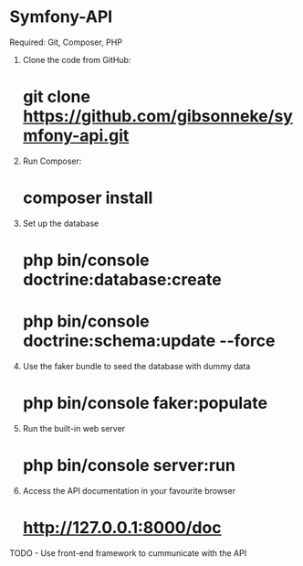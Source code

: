 # Symfony-API
Required: Git, Composer, PHP

1. Clone the code from GitHub:

    # git clone https://github.com/gibsonneke/symfony-api.git

2. Run Composer:

    # composer install

3. Set up the database

    #  php bin/console doctrine:database:create
	#  php bin/console doctrine:schema:update --force
	
4. Use the faker bundle to seed the database with dummy data

	#  php bin/console faker:populate
	
5. Run the built-in web server

	#  php bin/console server:run
	
6. Access the API documentation in your favourite browser

	#  http://127.0.0.1:8000/doc
	
TODO 
	- Use front-end framework to cummunicate with the API